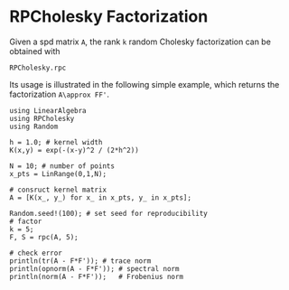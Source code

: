 # RPCholesky Factorization

Given a spd matrix `A`, the rank `k` random Cholesky factorization can be
obtained with 
```@docs 
RPCholesky.rpc
```
Its usage is illustrated in the following simple example, which returns the
factorization ``A\approx FF'``.
```@example
using LinearAlgebra
using RPCholesky
using Random

h = 1.0; # kernel width
K(x,y) = exp(-(x-y)^2 / (2*h^2))

N = 10; # number of points
x_pts = LinRange(0,1,N);

# consruct kernel matrix
A = [K(x_, y_) for x_ in x_pts, y_ in x_pts];

Random.seed!(100); # set seed for reproducibility
# factor
k = 5;
F, S = rpc(A, 5);

# check error
println(tr(A - F*F')); # trace norm
println(opnorm(A - F*F')); # spectral norm
println(norm(A - F*F'));   # Frobenius norm
```
